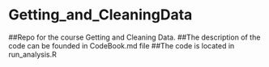 Getting_and_CleaningData
========================

##Repo for the course Getting and Cleaning Data.
##The description of the code can be founded in CodeBook.md file
##The code is located in run_analysis.R
